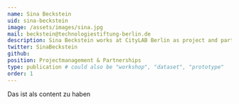 ```yaml
---
name: Sina Beckstein
uid: sina-beckstein
image: /assets/images/sina.jpg
mail: beckstein@technologiestiftung-berlin.de
description: Sina Beckstein works at CityLAB Berlin as project and partnerships manager. Sina is Tech4Germany Alumni and is interested in the intersection between politics, digitization and innovation. She studied political science in Munich, Potsdam, Berlin and Paris.
twitter: SinaBeckstein
github:
position: Projectmanagement & Partnerships
type: publication # could also be "workshop", "dataset", "prototype"
order: 1
---
```



Das ist als content zu haben
